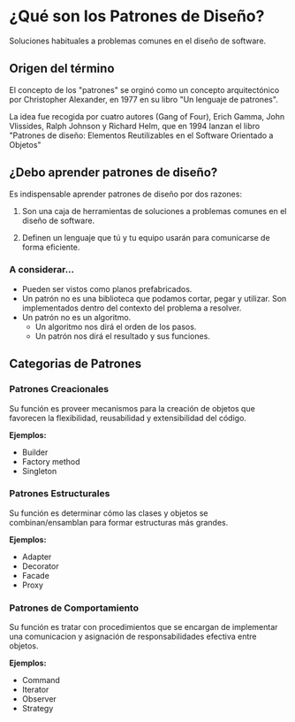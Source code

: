 # ¿Qué son los Patrones de Diseño?

Soluciones habituales a problemas comunes en el diseño de software.

## Origen del término

El concepto de los "patrones" se orginó como un concepto arquitectónico por Christopher Alexander, en 1977 en su libro "Un lenguaje de patrones".

La idea fue recogida por cuatro autores (Gang of Four), Erich Gamma, John Vlissides, Ralph Johnson y Richard Helm, que en 1994 lanzan el libro "Patrones de diseño: Elementos Reutilizables en el Software Orientado a Objetos"

## ¿Debo aprender patrones de diseño?

Es indispensable aprender patrones de diseño por dos razones:

1. Son una caja de herramientas de soluciones a problemas comunes en el diseño de software.

2. Definen un lenguaje que tú y tu equipo usarán para comunicarse de forma eficiente.

### A considerar...

- Pueden ser vistos como planos prefabricados.
- Un patrón no es una biblioteca que podamos cortar, pegar y utilizar. Son implementados dentro del contexto del problema a resolver.
- Un patrón no es un algoritmo.
  - Un algoritmo nos dirá el orden de los pasos.
  - Un patrón nos dirá el resultado y sus funciones.

## Categorias de Patrones

### Patrones Creacionales

Su función es proveer mecanismos para la creación de objetos que favorecen la flexibilidad, reusabilidad y extensibilidad del código.

**Ejemplos:**

- Builder
- Factory method
- Singleton

### Patrones Estructurales

Su función es determinar cómo las clases y objetos se combinan/ensamblan para formar estructuras más grandes.

**Ejemplos:**

- Adapter
- Decorator
- Facade
- Proxy

### Patrones de Comportamiento

Su función es tratar con procedimientos que se encargan de implementar una comunicacion y asignación de responsabilidades efectiva entre objetos.

**Ejemplos:**

- Command
- Iterator
- Observer
- Strategy
